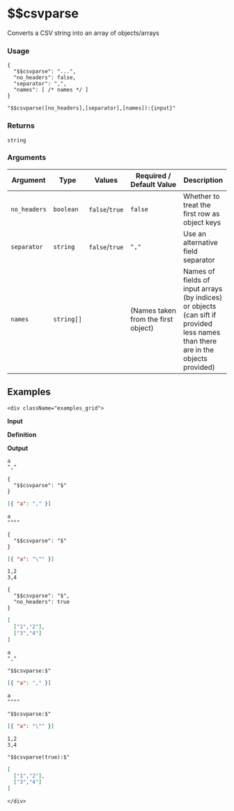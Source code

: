 # $$csvparse

Converts a CSV string into an array of objects/arrays

### Usage
```transformers
{
  "$$csvparse": "...",
  "no_headers": false,
  "separator": ",",
  "names": [ /* names */ ]
}
```
```transformers
"$$csvparse([no_headers],[separator],[names]):{input}"
```
### Returns
`string`
### Arguments
| Argument     | Type       | Values         | Required / Default&nbsp;Value       | Description                                                                                                                      |
|--------------|------------|----------------|-------------------------------------|----------------------------------------------------------------------------------------------------------------------------------|
| `no_headers` | `boolean`  | `false`/`true` | `false`                             | Whether to treat the first row as object keys                                                                                    |
| `separator`  | `string`   | `false`/`true` | `","`                               | Use an alternative field separator                                                                                               |
| `names`      | `string[]` |                | (Names taken from the first object) | Names of fields of input arrays (by indices) or objects (can sift if provided less names than there are in the objects provided) |

## Examples

```mdx-code-block
<div className="examples_grid">
```

**Input**

**Definition**

**Output**

```csv
a
","
```
```transformers
{
  "$$csvparse": "$"
}
```
```json
[{ "a": "," }]
```

```csv
a
""""
```
```transformers
{
  "$$csvparse": "$"
}
```
```json
[{ "a": "\"" }]
```


```csv
1,2
3,4
```
```transformers
{
  "$$csvparse": "$",
  "no_headers": true
}
```
```json
[
  ["1","2"],
  ["3","4"]
]
```

```csv
a
","
```
```transformers
"$$csvparse:$"
```
```json
[{ "a": "," }]
```

```csv
a
""""
```
```transformers
"$$csvparse:$"
```
```json
[{ "a": "\"" }]
```


```csv
1,2
3,4
```
```transformers
"$$csvparse(true):$"
```
```json
[
  ["1","2"],
  ["3","4"]
]
```

```mdx-code-block
</div>
```